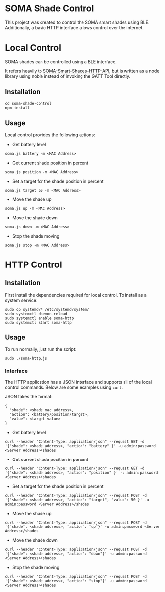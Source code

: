 SOMA Shade Control
======================

This project was created to control the SOMA smart shades using BLE.
Additionally, a basic HTTP interface allows control over the internet.

# Local Control

SOMA shades can be controlled using a BLE interface.

It refers heavily to [SOMA-Smart-Shades-HTTP-API](https://github.com/paolotremadio/SOMA-Smart-Shades-HTTP-API),
but is written as a node library using noble instead of invoking
the GATT Tool directly.

## Installation

```
cd soma-shade-control
npm install
```
## Usage

Local control provides the following actions:

* Get battery level
```
soma.js battery -m <MAC Address>
```
* Get current shade position in percent
```
soma.js position -m <MAC Address>
```
* Set a target for the shade position in percent
```
soma.js target 50 -m <MAC Address>
```
* Move the shade up
```
soma.js up -m <MAC Address>
```
* Move the shade down
```
soma.js down -m <MAC Address>
```
* Stop the shade moving
```
soma.js stop -m <MAC Address>
```

# HTTP Control

## Installation

First install the dependencies required for local control.
To install as a system service:

```
sudo cp systemd/* /etc/systemd/system/
sudo systemctl daemon-reload
sudo systemctl enable soma-http
sudo systemctl start soma-http
```

## Usage

To run normally, just run the script:
```
sudo ./soma-http.js
```

### Interface

The HTTP application has a JSON interface and supports all of the local
control commands. Below are some examples using `curl`.

JSON takes the format:
```
{
  "shade": <shade mac address>,
  "action": <battery/position/target>,
  "value": <target value>
}
```

* Get battery level
```
curl --header "Content-Type: application/json" --request GET -d '{"shade": <shade address>, "action": "battery" }' -u admin:password <Server Address>/shades
```
* Get current shade position in percent
```
curl --header "Content-Type: application/json" --request GET -d '{"shade": <shade address>, "action": "position" }' -u admin:password <Server Address>/shades
```
* Set a target for the shade position in percent
```
curl --header "Content-Type: application/json" --request POST -d '{"shade": <shade address>, "action": "target", "value": 50 }' -u admin:password <Server Address>/shades
```
* Move the shade up
```
curl --header "Content-Type: application/json" --request POST -d '{"shade": <shade address>, "action": "up"}' -u admin:password <Server Address>/shades
```
* Move the shade down
```
curl --header "Content-Type: application/json" --request POST -d '{"shade": <shade address>, "action": "down"}' -u admin:password <Server Address>/shades
```
* Stop the shade moving
```
curl --header "Content-Type: application/json" --request POST -d '{"shade": <shade address>, "action": "stop"}' -u admin:password <Server Address>/shades
```
